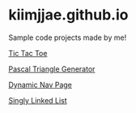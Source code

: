 # kiimjjae.github.io
Sample code projects made by me!


<a href="https://codepen.io/kiimjjae/pen/zYvpmer">Tic Tac Toe</a>

<a href="https://codepen.io/kiimjjae/pen/vYLBWjB">Pascal Triangle Generator</a>

<a href="https://codepen.io/kiimjjae/pen/LYGeKQK">Dynamic Nav Page</a>

<a href="https://github.com/kiimjjae/kiimjjae.github.io/tree/master/SinglyLinkedList">Singly Linked List</a>


